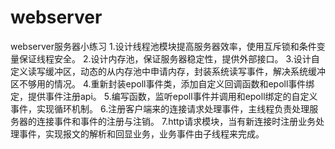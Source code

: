 # webserver
webserver服务器小练习
1.设计线程池模块提高服务器效率，使用互斥锁和条件变量保证线程安全。
2.设计内存池，保证服务器稳定性，提供外部接口。
3.设计自定义读写缓冲区，动态的从内存池中申请内存，封装系统读写事件，解决系统缓冲区不够用的情况。
4.重新封装epoll事件类，添加自定义回调函数和epoll事件绑定，提供事件注册api。
5.编写函数，监听epoll事件并调用和epoll绑定的自定义事件，实现循环机制。
6.注册客户端来的连接请求处理事件，主线程负责处理服务器的连接事件和事件的注册与注销。
7.http请求模块，当有新连接时注册业务处理事件，实现报文的解析和回显业务，业务事件由子线程来完成。
